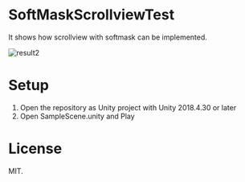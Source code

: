 # SoftMaskScrollviewTest
It shows how scrollview with softmask can be implemented.

![result2](https://user-images.githubusercontent.com/5847620/119390694-61046c80-bd08-11eb-8236-735c21785888.gif)

# Setup
1. Open the repository as Unity project with Unity 2018.4.30 or later
2. Open SampleScene.unity and Play

# License
MIT.

